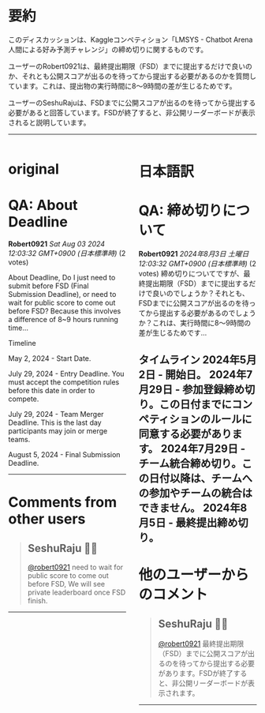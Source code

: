 # 要約 
このディスカッションは、Kaggleコンペティション「LMSYS - Chatbot Arena 人間による好み予測チャレンジ」の締め切りに関するものです。

ユーザーのRobert0921は、最終提出期限（FSD）までに提出するだけで良いのか、それとも公開スコアが出るのを待ってから提出する必要があるのかを質問しています。これは、提出物の実行時間に8～9時間の差が生じるためです。

ユーザーのSeshuRajuは、FSDまでに公開スコアが出るのを待ってから提出する必要があると回答しています。FSDが終了すると、非公開リーダーボードが表示されると説明しています。 


---


<style>
.column-left{
  float: left;
  width: 47.5%;
  text-align: left;
}
.column-right{
  float: right;
  width: 47.5%;
  text-align: left;
}
.column-one{
  float: left;
  width: 100%;
  text-align: left;
}
</style>


<div class="column-left">

# original

# QA: About Deadline

**Robert0921** *Sat Aug 03 2024 12:03:32 GMT+0900 (日本標準時)* (2 votes)

About Deadline, Do I just need to submit before FSD (Final Submission Deadline), or need to wait for public score to come out before FSD? Because this involves a difference of 8~9 hours running time…

Timeline

May 2, 2024 - Start Date.

July 29, 2024 - Entry Deadline. You must accept the competition rules before this date in order to compete.

July 29, 2024 - Team Merger Deadline. This is the last day participants may join or merge teams.

August 5, 2024 - Final Submission Deadline.



---

 # Comments from other users

> ## SeshuRaju 🧘‍♂️
> 
> 
> [@robert0921](https://www.kaggle.com/robert0921) need to wait for public score to come out before FSD, We will see private leaderboard once FSD finish.
> 
> 
> 


---



</div>
<div class="column-right">

# 日本語訳

# QA: 締め切りについて

**Robert0921** *2024年8月3日 土曜日 12:03:32 GMT+0900 (日本標準時)* (2 votes)
締め切りについてですが、最終提出期限（FSD）までに提出するだけで良いのでしょうか？それとも、FSDまでに公開スコアが出るのを待ってから提出する必要があるのでしょうか？これは、実行時間に8～9時間の差が生じるためです…

タイムライン
2024年5月2日 - 開始日。
2024年7月29日 - 参加登録締め切り。この日付までにコンペティションのルールに同意する必要があります。
2024年7月29日 - チーム統合締め切り。この日付以降は、チームへの参加やチームの統合はできません。
2024年8月5日 - 最終提出締め切り。
---
 # 他のユーザーからのコメント
> ## SeshuRaju 🧘‍♂️
> 
> 
> [@robert0921](https://www.kaggle.com/robert0921) 最終提出期限（FSD）までに公開スコアが出るのを待ってから提出する必要があります。FSDが終了すると、非公開リーダーボードが表示されます。
> 
> 
> 
--- 



</div>